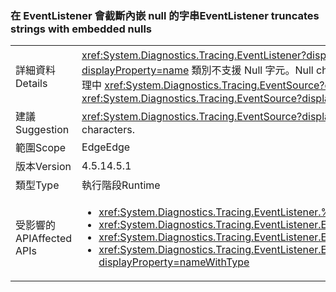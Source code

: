 ### <a name="eventlistener-truncates-strings-with-embedded-nulls"></a><span data-ttu-id="3caaf-101">在 EventListener 會截斷內嵌 null 的字串</span><span class="sxs-lookup"><span data-stu-id="3caaf-101">EventListener truncates strings with embedded nulls</span></span>

|   |   |
|---|---|
|<span data-ttu-id="3caaf-102">詳細資料</span><span class="sxs-lookup"><span data-stu-id="3caaf-102">Details</span></span>|<span data-ttu-id="3caaf-103"><xref:System.Diagnostics.Tracing.EventListener?displayProperty=name> 會截斷內嵌 Null 的字串。</span><span class="sxs-lookup"><span data-stu-id="3caaf-103"><xref:System.Diagnostics.Tracing.EventListener?displayProperty=name> truncates strings with embedded nulls.</span></span> <span data-ttu-id="3caaf-104"><xref:System.Diagnostics.Tracing.EventSource?displayProperty=name> 類別不支援 Null 字元。</span><span class="sxs-lookup"><span data-stu-id="3caaf-104">Null characters are not supported by the <xref:System.Diagnostics.Tracing.EventSource?displayProperty=name> class.</span></span> <span data-ttu-id="3caaf-105">這項變更只會影響使用 <xref:System.Diagnostics.Tracing.EventListener?displayProperty=name> 讀取處理中 <xref:System.Diagnostics.Tracing.EventSource?displayProperty=name> 資料並使用 Ｎull 字元做為分隔符號的應用程式。</span><span class="sxs-lookup"><span data-stu-id="3caaf-105">The change only affects apps that use <xref:System.Diagnostics.Tracing.EventListener?displayProperty=name> to read <xref:System.Diagnostics.Tracing.EventSource?displayProperty=name> data in process and that use null characters as delimiters.</span></span>|
|<span data-ttu-id="3caaf-106">建議</span><span class="sxs-lookup"><span data-stu-id="3caaf-106">Suggestion</span></span>|<span data-ttu-id="3caaf-107"><xref:System.Diagnostics.Tracing.EventSource?displayProperty=name> 資料應該更新，可能的話，請不要使用內嵌的 null 字元。</span><span class="sxs-lookup"><span data-stu-id="3caaf-107"><xref:System.Diagnostics.Tracing.EventSource?displayProperty=name> data should be updated, if possible, to not use embedded null characters.</span></span>|
|<span data-ttu-id="3caaf-108">範圍</span><span class="sxs-lookup"><span data-stu-id="3caaf-108">Scope</span></span>|<span data-ttu-id="3caaf-109">Edge</span><span class="sxs-lookup"><span data-stu-id="3caaf-109">Edge</span></span>|
|<span data-ttu-id="3caaf-110">版本</span><span class="sxs-lookup"><span data-stu-id="3caaf-110">Version</span></span>|<span data-ttu-id="3caaf-111">4.5.1</span><span class="sxs-lookup"><span data-stu-id="3caaf-111">4.5.1</span></span>|
|<span data-ttu-id="3caaf-112">類型</span><span class="sxs-lookup"><span data-stu-id="3caaf-112">Type</span></span>|<span data-ttu-id="3caaf-113">執行階段</span><span class="sxs-lookup"><span data-stu-id="3caaf-113">Runtime</span></span>|
|<span data-ttu-id="3caaf-114">受影響的 API</span><span class="sxs-lookup"><span data-stu-id="3caaf-114">Affected APIs</span></span>|<ul><li><xref:System.Diagnostics.Tracing.EventListener.%23ctor?displayProperty=nameWithType></li><li><xref:System.Diagnostics.Tracing.EventListener.EnableEvents(System.Diagnostics.Tracing.EventSource,System.Diagnostics.Tracing.EventLevel)?displayProperty=nameWithType></li><li><xref:System.Diagnostics.Tracing.EventListener.EnableEvents(System.Diagnostics.Tracing.EventSource,System.Diagnostics.Tracing.EventLevel,System.Diagnostics.Tracing.EventKeywords)?displayProperty=nameWithType></li><li><xref:System.Diagnostics.Tracing.EventListener.EnableEvents(System.Diagnostics.Tracing.EventSource,System.Diagnostics.Tracing.EventLevel,System.Diagnostics.Tracing.EventKeywords,System.Collections.Generic.IDictionary{System.String,System.String})?displayProperty=nameWithType></li></ul>|

